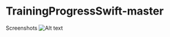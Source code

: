 # TrainingProgressSwift-master
Screenshots
![Alt text](~/Biblioteki/Developer/Xcode/DerivedData/IMG_1074.png?raw=true "Optional Title")
